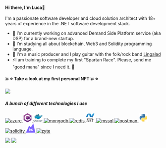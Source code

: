 
#### Hi there, I'm Luca👋

I'm a passionate software developer and cloud solution architect with 18+ years of experience in the .NET software development stack.

- 🔭 I’m currently working on advanced Demand Side Platform service (aka DSP) for a brand-new startup.    
- 🌱 I’m studying all about blockchain, Web3 and Solidity programming language. 
- :guitar: I'm a music producer and I play guitar with the folk/rock band [Lingalad](https://it.wikipedia.org/wiki/Lingalad)  
- ⚡I am training to complete my first "Spartan Race". Please, send me "good mana" since I need it. :pray:


#### 💥 ⭐ Take a look at my first personal NFT 💥 ⭐
<a href="https://opensea.io/collection/geometricshapes-v3" target="_blank">
    <img src="https://i.seadn.io/gae/OvOGfMqaV2otMDoSlXDHzRlZFx9FpenFdcBdqH7Y64de219wBT2NcwuY3rBrOilHJvzbmz8KAtmTOsxMUznnPY-uqQ8S73VPOnnI?auto=format&w=256"/>
</a>



##### A bunch of different technologies I use

<a href="https://azure.microsoft.com/" target="_blank"> <img src="https://www.vectorlogo.zone/logos/microsoft_azure/microsoft_azure-icon.svg" alt="azure" width="30" height="30" /> </a>
<a href="https://www.w3schools.com/cs/" target="_blank"> <img src="https://raw.githubusercontent.com/devicons/devicon/master/icons/csharp/csharp-original.svg" alt="csharp" width="30" height="30" /> </a>
    <a href="https://www.docker.com/" target="_blank"> <img src="https://raw.githubusercontent.com/devicons/devicon/master/icons/docker/docker-original-wordmark.svg" alt="docker" width="30" height="30" /> </a>
     <a href="https://www.mongodb.com" target="_blank"> <img src="https://www.vectorlogo.zone/logos/mongodb/mongodb-icon.svg" alt="mongodb"  width="30" height="30"/> </a>
     <a href="https://www.redis.io" target="_blank"> <img src="https://www.vectorlogo.zone/logos/redis/redis-icon.svg" alt="redis" width="30" height="30" /> </a>
    <a href="https://dotnet.microsoft.com/" target="_blank"> <img src="https://raw.githubusercontent.com/devicons/devicon/master/icons/dot-net/dot-net-original-wordmark.svg" alt="dotnet" width="30" height="30" /> </a>
    <a href="https://www.microsoft.com/en-us/sql-server" target="_blank"> <img src="https://www.svgrepo.com/show/303229/microsoft-sql-server-logo.svg" alt="mssql" width="30" height="30" /> </a>
    <a href="https://postman.com" target="_blank"> <img src="https://www.vectorlogo.zone/logos/getpostman/getpostman-icon.svg" alt="postman" width="30" height="30" /> </a>
    <a href="https://www.python.org" target="_blank"> <img src="https://raw.githubusercontent.com/devicons/devicon/master/icons/python/python-original.svg" alt="python" width="30" height="30" /> </a>
<a href="https://docs.soliditylang.org/" target="_blank"> <img src="https://www.vectorlogo.zone/logos/ethereum/ethereum-icon.svg" alt="solidity" width="30" height="30" /> </a>
<a href="https://k6.io/" target="_blank"> <img src="https://github.com/cncf/landscape/blob/4df87c79fbca0e9ad5a3f50ff209ef592365e314/hosted_logos/k6.svg" alt="k6" width="30" height="30" /> </a>
<a href="https://www.zyte.com/" target="_blank"> <img src="https://www.zyte.com/wp-content/uploads/2021/11/zyte-pdf.svg" alt="zyte" width="30" height="30" /> </a>




<img src="https://github-readme-stats.vercel.app/api?username=nttluke&show_icons=true&title_color=fff&icon_color=79ff97&text_color=9f9f9f&bg_color=151515&hide=contribs"/>

<img src="https://github-readme-stats.vercel.app/api/top-langs/?username=nttluke&&layout=compact&title_color=fff&icon_color=79ff97&text_color=9f9f9f&bg_color=151515"/>
